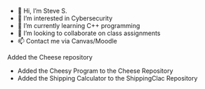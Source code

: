 - 👋 Hi, I’m Steve S.
- 👀 I’m interested in Cybersecurity
- 🌱 I’m currently learning C++ programming
- 💞️ I’m looking to collaborate on class assignments
- 📫 Contact me via Canvas/Moodle



Added the Cheese repository
- Added the Cheesy Program to the Cheese Repository
- Added the Shipping Calculator to the ShippingClac Repository

<!---
lgdsteve/lgdsteve is a ✨ special ✨ repository because its `README.md` (this file) appears on your GitHub profile.
You can click the Preview link to take a look at your changes.
--->
